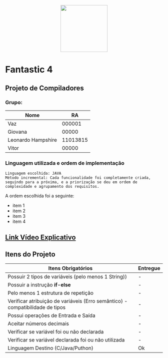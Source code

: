 <p align="center"><a target="_blank"><img src="https://upload.wikimedia.org/wikipedia/commons/b/be/Logo_UFABC.svg" width="150"></a></p>

# Fantastic 4 
## Projeto de Compiladores

### Grupo:
| Nome  | RA|
|-------|----|
| Vaz   | 000001|
|Giovana| 00000|
| Leonardo Hampshire|11013815|
| Vitor | 00000|

### Linguagem utilizada e ordem de implementação
    Linguagem escolhida: JAVA
    Método incremental: Cada funcionalidade foi completamente criada, seguindo para a próxima, e a priorização se deu em ordem de complexidade e agrupamento dos requisitos.

A ordem escolhida foi a seguinte:
- item 1
- item 2
- item 3
- item 4

## **[Link Vídeo Explicativo](https://youtube.com.br)**

## Itens do Projeto

| Itens Obrigatórios  |  Entregue  |
| ------------------- | ------------------- |
|  Possuir 2 tipos de variáveis (pelo menos 1 String))                            |  - |
|  Possuir a instrução **if-else**                                                |  - |
|  Pelo menos 1 estrutura de repetição                                            |  - |
|  Verificar atribuição de variáveis (Erro semântico) - compatibilidade de tipos  |  - |
|  Possui operações de Entrada e Saída                                            |  - |
|  Aceitar números decimais                                                       |  - |
|  Verificar se variável foi ou não declarada                                     |  - |
|  Verificar se variável declarada foi ou não utilizada                           |  - |
|  Linguagem Destino (C/Java/Puthon)                                              |  Ok |

